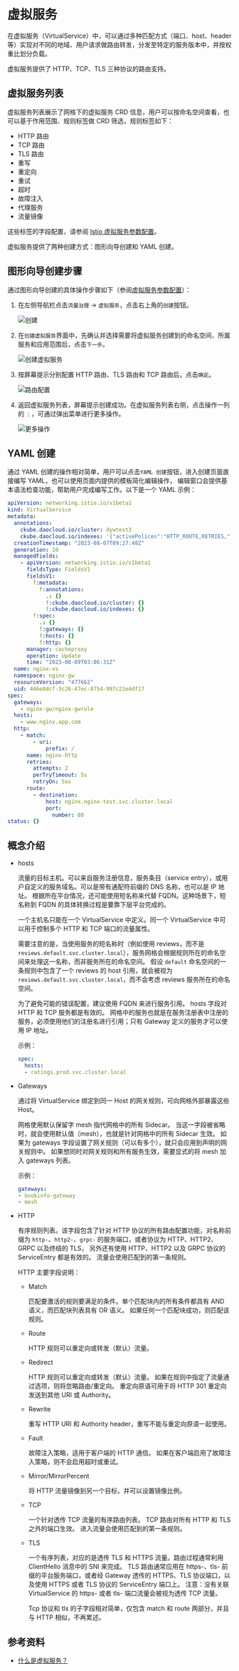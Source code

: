 # 虚拟服务

在虚拟服务（VirtualService）中，可以通过多种匹配方式（端口、host、header 等）实现对不同的地域、用户请求做路由转发，分发至特定的服务版本中，并按权重比划分负载。

虚拟服务提供了 HTTP、TCP、TLS 三种协议的路由支持。

## 虚拟服务列表

虚拟服务列表展示了网格下的虚拟服务 CRD 信息，用户可以按命名空间查看，也可以基于作用范围、规则标签做 CRD 筛选，规则标签如下：

- HTTP 路由
- TCP 路由
- TLS 路由
- 重写
- 重定向
- 重试
- 超时
- 故障注入
- 代理服务
- 流量镜像

这些标签的字段配置，请参阅 [Istio 虚拟服务参数配置](https://istio.io/latest/docs/reference/config/networking/virtual-service/)。

虚拟服务提供了两种创建方式：图形向导创建和 YAML 创建。

## 图形向导创建步骤

通过图形向导创建的具体操作步骤如下（参阅[虚拟服务参数配置](./vsparams.md)）：

1. 在左侧导航栏点击`流量治理` -> `虚拟服务`，点击右上角的`创建`按钮。

    ![创建](https://docs.daocloud.io/daocloud-docs-images/docs/mspider/images/virtualserv01.png)

1. 在`创建虚拟服务`界面中，先确认并选择需要将虚拟服务创建到的命名空间、所属服务和应用范围后，点击`下一步`。

    ![创建虚拟服务](https://docs.daocloud.io/daocloud-docs-images/docs/mspider/images/virtualserv02.png)

1. 按屏幕提示分别配置 HTTP 路由、TLS 路由和 TCP 路由后，点击`确定`。

    ![路由配置](https://docs.daocloud.io/daocloud-docs-images/docs/mspider/images/virtualserv03.png)

1. 返回虚拟服务列表，屏幕提示创建成功。在虚拟服务列表右侧，点击操作一列的 `⋮`，可通过弹出菜单进行更多操作。

    ![更多操作](https://docs.daocloud.io/daocloud-docs-images/docs/mspider/images/virtualserv05.png)

## YAML 创建

通过 YAML 创建的操作相对简单，用户可以点击`YAML 创建`按钮，进入创建页面直接编写 YAML，也可以使用页面内提供的模板简化编辑操作，
编辑窗口会提供基本语法检查功能，帮助用户完成编写工作。以下是一个 YAML 示例：

```yaml
apiVersion: networking.istio.io/v1beta1
kind: VirtualService
metadata:
  annotations:
    ckube.daocloud.io/cluster: dywtest3
    ckube.daocloud.io/indexes: '{"activePolices":"HTTP_ROUTE,RETRIES,","cluster":"dywtest3","createdAt":"2023-08-07T09:27:48Z","gateway":"nginx-gw/nginx-gwrule","gateways":"[\"nginx-gw/nginx-gwrule\"]","hosts":"[\"www.nginx.app.com\"]","is_deleted":"false","labels":"","name":"nginx-vs","namespace":"nginx-gw"}'
  creationTimestamp: "2023-08-07T09:27:48Z"
  generation: 10
  managedFields:
    - apiVersion: networking.istio.io/v1beta1
      fieldsType: FieldsV1
      fieldsV1:
        f:metadata:
          f:annotations:
            .: {}
            f:ckube.daocloud.io/cluster: {}
            f:ckube.daocloud.io/indexes: {}
        f:spec:
          .: {}
          f:gateways: {}
          f:hosts: {}
          f:http: {}
      manager: cacheproxy
      operation: Update
      time: "2023-08-09T03:06:31Z"
  name: nginx-vs
  namespace: nginx-gw
  resourceVersion: "477662"
  uid: 446e8dcf-3c26-47ec-8754-997c21e4df17
spec:
  gateways:
    - nginx-gw/nginx-gwrule
  hosts:
    - www.nginx.app.com
  http:
    - match:
        - uri:
            prefix: /
      name: nginx-http
      retries:
        attempts: 2
        perTryTimeout: 5s
        retryOn: 5xx
      route:
        - destination:
            host: nginx.nginx-test.svc.cluster.local
            port:
              number: 80
status: {}
```

## 概念介绍

- hosts

    流量的目标主机。可以来自服务注册信息，服务条目（service entry），或用户自定义的服务域名。可以是带有通配符前缀的 DNS 名称，也可以是 IP 地址。
    根据所在平台情况，还可能使用短名称来代替 FQDN。这种场景下，短名称到 FQDN 的具体转换过程是要靠下层平台完成的。

    一个主机名只能在一个 VirtualService 中定义。同一个 VirtualService 中可以用于控制多个 HTTP 和 TCP 端口的流量属性。

    需要注意的是，当使用服务的短名称时（例如使用 reviews，而不是 `reviews.default.svc.cluster.local`），服务网格会根据规则所在的命名空间来处理这一名称，而非服务所在的命名空间。
    假设 `default` 命名空间的一条规则中包含了一个 reviews 的 host 引用，就会被视为 `reviews.default.svc.cluster.local`，而不会考虑 reviews 服务所在的命名空间。

    为了避免可能的错误配置，建议使用 FQDN 来进行服务引用。
    hosts 字段对 HTTP 和 TCP 服务都是有效的。
    网格中的服务也就是在服务注册表中注册的服务，必须使用他们的注册名进行引用；只有 Gateway 定义的服务才可以使用 IP 地址。

    示例：

    ```yaml
    spec:
      hosts:
      - ratings.prod.svc.cluster.local
    ```

- Gateways

    通过将 VirtualService 绑定到同一 Host 的网关规则，可向网格外部暴露这些 Host。

    网格使用默认保留字 mesh 指代网格中的所有 Sidecar。
    当这一字段被省略时，就会使用默认值（mesh），也就是针对网格中的所有 Sidecar 生效。
    如果为 gateways 字段设置了网关规则（可以有多个），就只会应用到声明的网关规则中。
    如果想同时对网关规则和所有服务生效，需要显式的将 mesh 加入 gateways 列表。

    示例：

    ```yaml
    gateways:
    - bookinfo-gateway
    - mesh
    ```

- HTTP

    有序规则列表。该字段包含了针对 HTTP 协议的所有路由配置功能，对名称前缀为 `http-`、`http2-`、`grpc-`
    的服务端口，或者协议为 HTTP、HTTP2、GRPC 以及终结的 TLS，
    另外还有使用 HTTP、HTTP2 以及 GRPC 协议的 ServiceEntry 都是有效的。
    流量会使用匹配到的第一条规则。

    HTTP 主要字段说明：

    - Match

        匹配要激活的规则要满足的条件。单个匹配块内的所有条件都具有 AND 语义，而匹配块列表具有 OR 语义。
        如果任何一个匹配块成功，则匹配该规则。

    - Route

        HTTP 规则可以重定向或转发（默认）流量。

    - Redirect

        HTTP 规则可以重定向或转发（默认）流量。
        如果在规则中指定了流量通过选项，则将忽略路由/重定向。
        重定向原语可用于将 HTTP 301 重定向发送到其他 URI 或 Authority。

    - Rewrite

        重写 HTTP URI 和 Authority header，重写不能与重定向原语一起使用。

    - Fault

        故障注入策略，适用于客户端的 HTTP 通信。
        如果在客户端启用了故障注入策略，则不会启用超时或重试。

    - Mirror/MirrorPercent

        将 HTTP 流量镜像到另一个目标，并可以设置镜像比例。

    - TCP

        一个针对透传 TCP 流量的有序路由列表。
        TCP 路由对所有 HTTP 和 TLS 之外的端口生效。
        进入流量会使用匹配到的第一条规则。

    - TLS

        一个有序列表，对应的是透传 TLS 和 HTTPS 流量。路由过程通常利用 ClientHello 消息中的 SNI 来完成。
        TLS 路由通常应用在 https-、tls- 前缀的平台服务端口，或者经 Gateway 透传的 HTTPS、TLS 协议端口，以及使用 HTTPS 或者 TLS 协议的 ServiceEntry 端口上。
        注意：没有关联 VirtualService 的 https- 或者 tls- 端口流量会被视为透传 TCP 流量。

        Tcp 协议和 tls 的子字段相对简单，仅包含 match 和 route 两部分，并且与 HTTP 相似，不再累述。

## 参考资料

- [什么是虚拟服务？](../../../reference/basic-knowledge/virtual-service.md)
